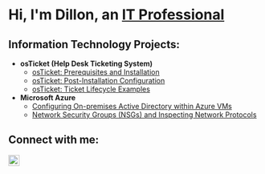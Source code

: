 <h1>Hi, I'm Dillon, an <a href="https://linkedin.com/in/dilloncorbett">IT Professional</a></h1>

<h2> Information Technology Projects:</h2>

- <b>osTicket (Help Desk Ticketing System)</b>
  - [osTicket: Prerequisites and Installation](https://github.com/noles498/osticket-prereqs)
  - [osTicket: Post-Installation Configuration](https://github.com/noles498/post-install-config)
  - [osTicket: Ticket Lifecycle Examples](https://github.com/noles498/ticket-lifecycle)
- <b>Microsoft Azure</b>
  - [Configuring On-premises Active Directory within Azure VMs](https://github.com/noles498/configure-active-directory)
  - [Network Security Groups (NSGs) and Inspecting Network Protocols](https://github.com/noles498/azure-network-protocols)

<h2>Connect with me:</h2>

[<img align="left" alt="Dillon | LinkedIn" width="22px" src="https://cdn.jsdelivr.net/npm/simple-icons@v3/icons/linkedin.svg" />][linkedin]

[linkedin]: https://linkedin.com/in/dilloncorbett
